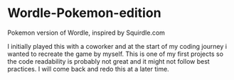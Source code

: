 # Wordle-Pokemon-edition
Pokemon version of Wordle, inspired by Squirdle.com

I initially played this with a coworker and at the start of my coding journey i wanted to recreate the game by myself. This is one of my first projects so the code readability is probably not great and it might not follow best practices. I will come back and redo this at a later time.
